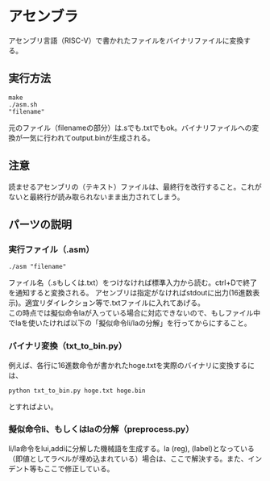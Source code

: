 # アセンブラ
アセンブリ言語（RISC-V）で書かれたファイルをバイナリファイルに変換する。

## 実行方法
```
make
./asm.sh
"filename"
```

元のファイル（filenameの部分）は.sでも.txtでもok。バイナリファイルへの変換が一気に行われてoutput.binが生成される。

## 注意
読ませるアセンブリの（テキスト）ファイルは、最終行を改行すること。これがないと最終行が読み取られないまま出力されてしまう。

## パーツの説明
### 実行ファイル（.asm）

```
./asm "filename"
```
ファイル名（.sもしくは.txt）をつけなければ標準入力から読む。ctrl+Dで終了を通知すると変換される。
アセンブリは指定がなければstdoutに出力(16進数表示)。適宜リダイレクション等で.txtファイルに入れてあげる。  
この時点では擬似命令laが入っている場合に対応できないので、もしファイル中でlaを使いたければ以下の「擬似命令li/laの分解」を行ってからにすること。

### バイナリ変換（txt_to_bin.py）
例えば、各行に16進数命令が書かれたhoge.txtを実際のバイナリに変換するには、
```
python txt_to_bin.py hoge.txt hoge.bin
```
とすればよい。

### 擬似命令li、もしくはlaの分解（preprocess.py）
li/la命令をlui,addiに分解した機械語を生成する。la (reg), (label)となっている（即値としてラベルが埋め込まれている）場合は、ここで解決する。また、インデント等もここで修正している。

